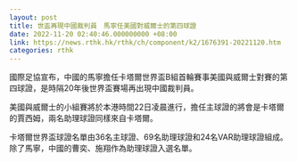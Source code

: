 ```yaml
---
layout: post
title: 世盃再現中國裁判員　馬寧任美國對威爾士的第四球證
date: 2022-11-20 02:40:46.000000000 +08:00
link: https://news.rthk.hk/rthk/ch/component/k2/1676391-20221120.htm
categories: rthk
---
```


國際足協宣布，中國的馬寧擔任卡塔爾世界盃B組首輪賽事美國與威爾士對賽的第四球證，是時隔20年後世界盃賽場再出現中國裁判員。

美國與威爾士的小組賽將於本港時間22日凌晨進行，擔任主球證的將會是卡塔爾的賈西姆，兩名助理球證同樣來自卡塔爾。

卡塔爾世界盃球證名單由36名主球證、69名助理球證和24名VAR助理球證組成。除了馬寧，中國的曹奕、施翔作為助理球證入選名單。
